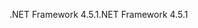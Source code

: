 <span data-ttu-id="eddc1-101">.NET Framework 4.5.1</span><span class="sxs-lookup"><span data-stu-id="eddc1-101">.NET Framework 4.5.1</span></span>